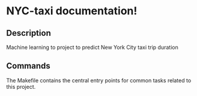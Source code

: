 # NYC-taxi documentation!

## Description

Machine learning to project to predict New York City taxi trip duration

## Commands

The Makefile contains the central entry points for common tasks related to this project.

